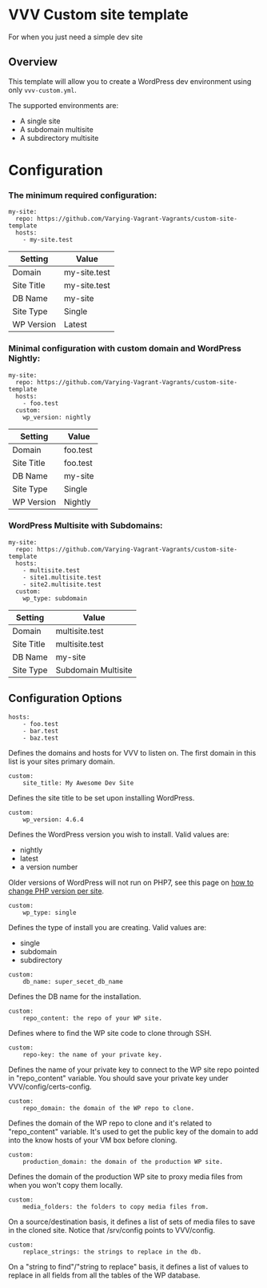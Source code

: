 # VVV Custom site template
For when you just need a simple dev site

## Overview
This template will allow you to create a WordPress dev environment using only `vvv-custom.yml`.

The supported environments are:
- A single site
- A subdomain multisite
- A subdirectory multisite

# Configuration

### The minimum required configuration:

```
my-site:
  repo: https://github.com/Varying-Vagrant-Vagrants/custom-site-template
  hosts:
    - my-site.test
```
| Setting    | Value       |
|------------|-------------|
| Domain     | my-site.test |
| Site Title | my-site.test |
| DB Name    | my-site     |
| Site Type  | Single      |
| WP Version | Latest      |

### Minimal configuration with custom domain and WordPress Nightly:

```
my-site:
  repo: https://github.com/Varying-Vagrant-Vagrants/custom-site-template
  hosts:
    - foo.test
  custom:
    wp_version: nightly
```
| Setting    | Value       |
|------------|-------------|
| Domain     | foo.test     |
| Site Title | foo.test     |
| DB Name    | my-site     |
| Site Type  | Single      |
| WP Version | Nightly     |

### WordPress Multisite with Subdomains:

```
my-site:
  repo: https://github.com/Varying-Vagrant-Vagrants/custom-site-template
  hosts:
    - multisite.test
    - site1.multisite.test
    - site2.multisite.test
  custom:
    wp_type: subdomain
```
| Setting    | Value               |
|------------|---------------------|
| Domain     | multisite.test      |
| Site Title | multisite.test      |
| DB Name    | my-site             |
| Site Type  | Subdomain Multisite |

## Configuration Options

```
hosts:
    - foo.test
    - bar.test
    - baz.test
```
Defines the domains and hosts for VVV to listen on. 
The first domain in this list is your sites primary domain.

```
custom:
    site_title: My Awesome Dev Site
```
Defines the site title to be set upon installing WordPress.

```
custom:
    wp_version: 4.6.4
```
Defines the WordPress version you wish to install.
Valid values are:
- nightly
- latest
- a version number

Older versions of WordPress will not run on PHP7, see this page on [how to change PHP version per site](https://varyingvagrantvagrants.org/docs/en-US/adding-a-new-site/changing-php-version/).

```
custom:
    wp_type: single
```
Defines the type of install you are creating.
Valid values are:
- single
- subdomain
- subdirectory

```
custom:
    db_name: super_secet_db_name
```
Defines the DB name for the installation.

```
custom:
    repo_content: the repo of your WP site.
```
Defines where to find the WP site code to clone through SSH.

```
custom:
    repo-key: the name of your private key.
```
Defines the name of your private key to connect to the WP site repo pointed in "repo_content" variable. You should save your private key under VVV/config/certs-config.

```
custom:
    repo_domain: the domain of the WP repo to clone.
```
Defines the domain of the WP repo to clone and it's related to "repo_content" variable. It's used to get the public key of the domain to add into the know hosts of your VM box before cloning.

```
custom:
    production_domain: the domain of the production WP site.
```
Defines the domain of the production WP site to proxy media files from when you won't copy them locally.

```
custom:
    media_folders: the folders to copy media files from.
```
On a source/destination basis, it defines a list of sets of media files to save in the cloned site. Notice that /srv/config points to VVV/config.

```
custom:
    replace_strings: the strings to replace in the db.
```
On a "string to find"/"string to replace" basis, it defines a list of values to replace in all fields from all the tables of the WP database.